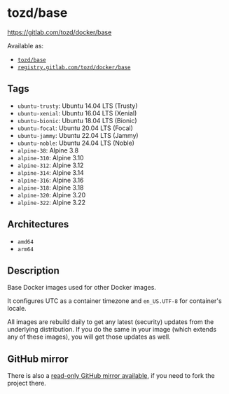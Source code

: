 # tozd/base

<https://gitlab.com/tozd/docker/base>

Available as:

- [`tozd/base`](https://hub.docker.com/r/tozd/base)
- [`registry.gitlab.com/tozd/docker/base`](https://gitlab.com/tozd/docker/base/container_registry)

## Tags

- `ubuntu-trusty`: Ubuntu 14.04 LTS (Trusty)
- `ubuntu-xenial`: Ubuntu 16.04 LTS (Xenial)
- `ubuntu-bionic`: Ubuntu 18.04 LTS (Bionic)
- `ubuntu-focal`: Ubuntu 20.04 LTS (Focal)
- `ubuntu-jammy`: Ubuntu 22.04 LTS (Jammy)
- `ubuntu-noble`: Ubuntu 24.04 LTS (Noble)
- `alpine-38`: Alpine 3.8
- `alpine-310`: Alpine 3.10
- `alpine-312`: Alpine 3.12
- `alpine-314`: Alpine 3.14
- `alpine-316`: Alpine 3.16
- `alpine-318`: Alpine 3.18
- `alpine-320`: Alpine 3.20
- `alpine-322`: Alpine 3.22

## Architectures

- `amd64`
- `arm64`

## Description

Base Docker images used for other Docker images.

It configures UTC as a container timezone and `en_US.UTF-8` for container's locale.

All images are rebuild daily to get any latest (security) updates from
the underlying distribution.
If you do the same in your image (which extends any of these images), you will
get those updates as well.

## GitHub mirror

There is also a [read-only GitHub mirror available](https://github.com/tozd/docker-base),
if you need to fork the project there.
